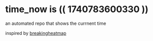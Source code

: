 # time_now is (( 1740783600330 ))

an automated repo that shows the currnent time

inspired by [breakingheatmap](https://github.com/breakingheatmap/breakingheatmap)